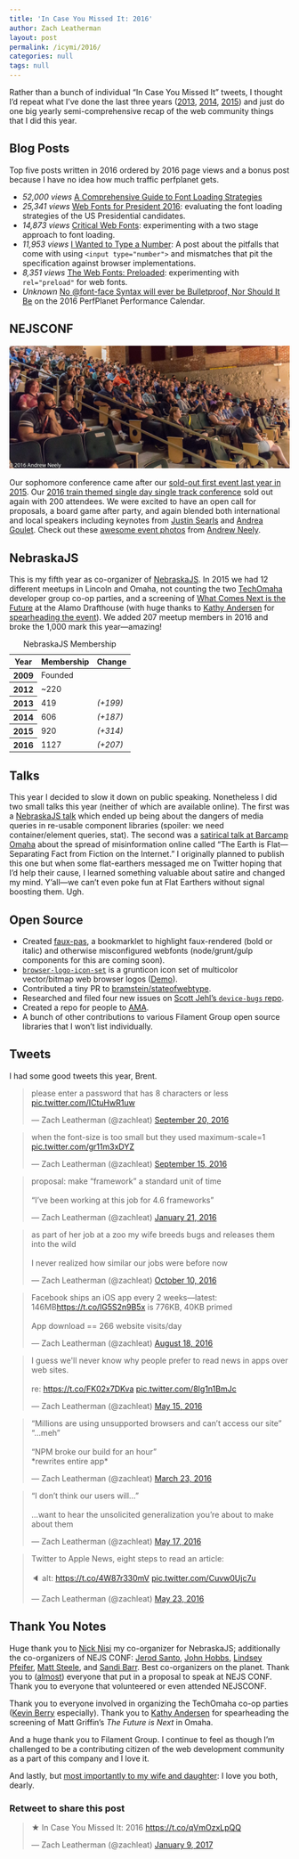 ```yaml
---
title: 'In Case You Missed It: 2016'
author: Zach Leatherman
layout: post
permalink: /icymi/2016/
categories: null
tags: null
---
```


Rather than a bunch of individual “In Case You Missed It” tweets, I thought I’d repeat what I’ve done the last three years ([2013](/web/icymi/2013/), [2014](/web/icymi/2014/), [2015](/web/icymi/2015/)) and just do one big yearly semi-comprehensive recap of the web community things that I did this year.

## Blog Posts

Top five posts written in 2016 ordered by 2016 page views and a bonus post because I have no idea how much traffic perfplanet gets.

* <span class="external">_52,000 views_</span> [A Comprehensive Guide to Font Loading Strategies](/web/comprehensive-webfonts/)
* <span class="external">_25,341 views_</span> [Web Fonts for President 2016](/web/president-web-font/): evaluating the font loading strategies of the US Presidential candidates.
* <span class="external">_14,873 views_</span> [Critical Web Fonts](/web/critical-webfonts/): experimenting with a two stage approach to font loading.
* <span class="external">_11,953 views_</span> [I Wanted to Type a Number](https://www.filamentgroup.com/lab/type-number.html): A post about the pitfalls that come with using `<input type="number">` and mismatches that pit the specification against browser implementations.
* <span class="external">_8,351 views_</span> [The Web Fonts: Preloaded](/web/preload/): experimenting with `rel="preload"` for web fonts.
* <span class="external">_Unknown_</span> [No @font-face Syntax will ever be Bulletproof, Nor Should It Be](http://calendar.perfplanet.com/2016/no-font-face-bulletproof-syntax/) on the 2016 PerfPlanet Performance Calendar.

## NEJSCONF

<img src="/web/img/posts/2016-icymi/nejsconf-2016-crowd.jpg" alt="The attendees at NEJSCONF 2016" class="primary">

Our sophomore conference came after our [sold-out first event last year in 2015](http://2015.nejsconf.com/). Our [2016 train themed single day single track conference](https://nejsconf.com/) sold out again with 200 attendees. We were excited to have an open call for proposals, a board game after party, and again blended both international and local speakers including keynotes from [Justin Searls](https://nejsconf.com/speakers/keynote-justin-searls/) and [Andrea Goulet](https://nejsconf.com/speakers/keynote-andrea-goulet/). Check out these [awesome event photos](https://photos.google.com/share/AF1QipN4nlFYmhJASQMXNM5uQcrrPnST97uIsrF1BG30pRYOFdfTHDbucj0U7GrtegWywA?key=Qlh3NzlKSEFjb25GbGZKempNbVVVR283U3pTWm9n) from [Andrew Neely](https://twitter.com/ravinglogic).

## NebraskaJS


This is my fifth year as co-organizer of [NebraskaJS](http://www.meetup.com/nebraskajs/). In 2015 we had 12 different meetups in Lincoln and Omaha, not counting the two [TechOmaha](http://techomaha.com/) developer group co-op parties, and a screening of [What Comes Next is the Future](http://www.futureisnext.com/) at the Alamo Drafthouse (with huge thanks to <a href="https://twitter.com/kathyia">Kathy Andersen</a> for <a href="https://futureisnext.splashthat.com/">spearheading the event</a>). We added 207 meetup members in 2016 and broke the 1,000 mark this year—amazing!

<table>
	<caption>NebraskaJS Membership</caption>
	<thead>
		<tr>
			<th>Year</th>
			<th>Membership</th>
			<th>Change</th>
		</tr>
	</thead>
	<tbody>
		<tr>
			<th>2009</th>
			<td>Founded</td>
			<td></td>
		</tr>
		<tr>
			<th>2012</th>
			<td>~220</td>
			<td></td>
		</tr>
		<tr>
			<th>2013</th>
			<td>419</td>
			<td><em class="better">(+199)</em></td>
		</tr>
		<tr>
			<th>2014</th>
			<td>606</td>
			<td><em class="better">(+187)</em></td>
		</tr>
		<tr>
			<th>2015</th>
			<td>920</td>
			<td><em class="better">(+314)</em></td>
		</tr>
		<tr>
			<th>2016</th>
			<td>1127</td>
			<td><em class="better">(+207)</em></td>
		</tr>
	</tbody>
</table>

## Talks

This year I decided to slow it down on public speaking. Nonetheless I did two small talks this year (neither of which are available online). The first was a [NebraskaJS talk](https://www.meetup.com/nebraskajs/events/235243306/) which ended up being about the dangers of media queries in re-usable component libraries (spoiler: we need container/element queries, stat). The second was a [satirical talk at Barcamp Omaha](https://twitter.com/zachleat/status/776789550420996096) about the spread of misinformation online called “The Earth is Flat—Separating Fact from Fiction on the Internet.” I originally planned to publish this one but when some flat-earthers messaged me on Twitter hoping that I’d help their cause, I learned something valuable about satire and changed my mind. Y’all—we can’t even poke fun at Flat Earthers without signal boosting them. Ugh.

## Open Source

* Created [faux-pas](https://github.com/filamentgroup/faux-pas), a bookmarklet to highlight faux-rendered (bold or italic) and otherwise misconfigured webfonts (node/grunt/gulp components for this are coming soon).
* [`browser-logo-icon-set`](https://github.com/zachleat/browser-logo-icon-set) is a grunticon icon set of multicolor vector/bitmap web browser logos ([Demo](https://zachleat.github.io/browser-logo-icon-set/usage.html)).
* Contributed a tiny PR to [bramstein/stateofwebtype](https://github.com/bramstein/stateofwebtype).
* Researched and filed four new issues on [Scott Jehl’s `device-bugs` repo](https://github.com/scottjehl/Device-Bugs/issues/created_by/zachleat).
* Created a repo for people to [AMA](https://github.com/zachleat/ama/).
* A bunch of other contributions to various Filament Group open source libraries that I won’t list individually.

## Tweets

I had some good tweets this year, Brent.

<blockquote class="twitter-tweet" data-lang="en"><p lang="en" dir="ltr">please enter a password that has 8 characters or less <a href="https://t.co/ICtuHwR1uw">pic.twitter.com/ICtuHwR1uw</a></p>&mdash; Zach Leatherman (@zachleat) <a href="https://twitter.com/zachleat/status/778253134162382849">September 20, 2016</a></blockquote>

<blockquote class="twitter-tweet" data-cards="hidden" data-lang="en"><p lang="en" dir="ltr">when the font-size is too small but they used maximum-scale=1 <a href="https://t.co/gr11m3xDYZ">pic.twitter.com/gr11m3xDYZ</a></p>&mdash; Zach Leatherman (@zachleat) <a href="https://twitter.com/zachleat/status/776534911180079108">September 15, 2016</a></blockquote>

<blockquote class="twitter-tweet" data-lang="en"><p lang="en" dir="ltr">proposal: make “framework” a standard unit of time<br><br>“I’ve been working at this job for 4.6 frameworks”</p>&mdash; Zach Leatherman (@zachleat) <a href="https://twitter.com/zachleat/status/690191615852449792">January 21, 2016</a></blockquote>

<blockquote class="twitter-tweet" data-lang="en"><p lang="en" dir="ltr">as part of her job at a zoo my wife breeds bugs and releases them into the wild<br><br>I never realized how similar our jobs were before now</p>&mdash; Zach Leatherman (@zachleat) <a href="https://twitter.com/zachleat/status/785495065913274369">October 10, 2016</a></blockquote>

<blockquote class="twitter-tweet" data-lang="en"><p lang="en" dir="ltr">Facebook ships an iOS app every 2 weeks—latest: 146MB<a href="https://t.co/lG5S2n9B5x">https://t.co/lG5S2n9B5x</a> is 776KB, 40KB primed<br><br>App download == 266 website visits/day</p>&mdash; Zach Leatherman (@zachleat) <a href="https://twitter.com/zachleat/status/766389127751143424">August 18, 2016</a></blockquote>

<blockquote class="twitter-tweet" data-cards="hidden" data-lang="en"><p lang="en" dir="ltr">I guess we&#39;ll never know why people prefer to read news in apps over web sites.<br><br>re: <a href="https://t.co/FK02x7DKva">https://t.co/FK02x7DKva</a> <a href="https://t.co/8Ig1n1BmJc">pic.twitter.com/8Ig1n1BmJc</a></p>&mdash; Zach Leatherman (@zachleat) <a href="https://twitter.com/zachleat/status/731659515154681857">May 15, 2016</a></blockquote>

<blockquote class="twitter-tweet" data-lang="en"><p lang="en" dir="ltr">“Millions are using unsupported browsers and can’t access our site”<br>“…meh”<br><br>“NPM broke our build for an hour”<br>*rewrites entire app*</p>&mdash; Zach Leatherman (@zachleat) <a href="https://twitter.com/zachleat/status/712615054990925825">March 23, 2016</a></blockquote>

<blockquote class="twitter-tweet" data-lang="en"><p lang="en" dir="ltr">“I don’t think our users will…”<br><br>…want to hear the unsolicited generalization you’re about to make about them</p>&mdash; Zach Leatherman (@zachleat) <a href="https://twitter.com/zachleat/status/732652820206256128">May 17, 2016</a></blockquote>

<blockquote class="twitter-tweet" data-cards="hidden" data-lang="en"><p lang="en" dir="ltr">Twitter to Apple News, eight steps to read an article:<br><br>🔈 alt: <a href="https://t.co/4W87r330mV">https://t.co/4W87r330mV</a> <a href="https://t.co/Cuvw0Ujc7u">pic.twitter.com/Cuvw0Ujc7u</a></p>&mdash; Zach Leatherman (@zachleat) <a href="https://twitter.com/zachleat/status/734764603645825025">May 23, 2016</a></blockquote>

## Thank You Notes

Huge thank you to [Nick Nisi](https://twitter.com/nicknisi) my co-organizer for NebraskaJS; additionally the co-organizers of NEJS CONF: [Jerod Santo](https://twitter.com/jerodsanto), [John Hobbs](https://twitter.com/jmhobbs), [Lindsey Pfeifer](https://twitter.com/l_pfeifer18), [Matt Steele](https://twitter.com/mattdsteele), and [Sandi Barr](https://twitter.com/sandikbarr). Best co-organizers on the planet. Thank you to ([almost](https://twitter.com/zachleat/status/747779322757275648)) everyone that put in a proposal to speak at NEJS CONF. Thank you to everyone that volunteered or even attended NEJSCONF.

Thank you to everyone involved in organizing the TechOmaha co-op parties ([Kevin Berry](https://twitter.com/kberryman) especially). Thank you to <a href="https://twitter.com/kathyia">Kathy Andersen</a> for spearheading the screening of Matt Griffin’s _The Future is Next_ in Omaha.

And a huge thank you to Filament Group. I continue to feel as though I’m challenged to be a contributing citizen of the web development community as a part of this company and I love it.

And lastly, but [most importantly to my wife and daughter](https://twitter.com/zachleat/status/816030712491114497): I love you both, dearly.

<div class="retweettoshare">
	<h3 class="retweettoshare_title">Retweet to share this post</h3>
	<div class="retweettoshare_widget">
		<blockquote class="twitter-tweet" data-lang="en"><p lang="en" dir="ltr">★ In Case You Missed It: 2016 <a href="https://t.co/qVmOzxLpQQ">https://t.co/qVmOzxLpQQ</a></p>&mdash; Zach Leatherman (@zachleat) <a href="https://twitter.com/zachleat/status/818455036170764289">January 9, 2017</a></blockquote>
	</div>
</div>
